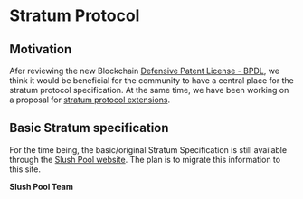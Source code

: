# Stratum Protocol

## Motivation

Afer reviewing the new Blockchain [Defensive Patent License - BPDL](https://www.asicboost.com/single-post/2018/03/01/offering-announcement-blockchain-defensive-patent-license/), we think it would be beneficial for the community to have a central place for the stratum protocol specification. At the same time, we have been working on a proposal for [stratum protocol extensions](/stratum-extensions).

## Basic Stratum specification

For the time being, the basic/original Stratum Specification is still available through the [Slush Pool website](https://slushpool.com/help/manual/stratum-protocol). 
The plan is to migrate this information to this site.

**Slush Pool Team**
